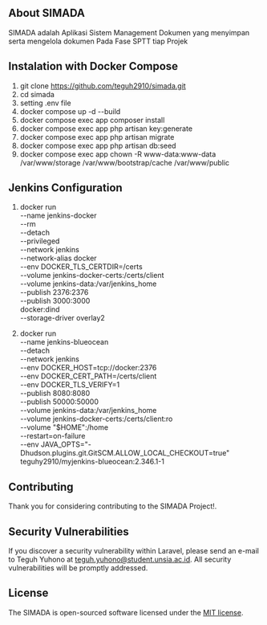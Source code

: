 ## About SIMADA

SIMADA adalah Aplikasi Sistem Management Dokumen yang menyimpan serta mengelola dokumen Pada Fase SPTT tiap Projek

## Instalation with Docker Compose

1. git clone https://github.com/teguh2910/simada.git
2. cd simada
3. setting .env file
4. docker compose up -d --build
5. docker compose exec app composer install
6. docker compose exec app php artisan key:generate
7. docker compose exec app php artisan migrate
8. docker compose exec app php artisan db:seed
9. docker compose exec app chown -R www-data:www-data /var/www/storage /var/www/bootstrap/cache /var/www/public

## Jenkins Configuration
1. docker run \
  --name jenkins-docker \
  --rm \
  --detach \
  --privileged \
  --network jenkins \
  --network-alias docker \
  --env DOCKER_TLS_CERTDIR=/certs \
  --volume jenkins-docker-certs:/certs/client \
  --volume jenkins-data:/var/jenkins_home \
  --publish 2376:2376 \
  --publish 3000:3000 \
  docker:dind \
  --storage-driver overlay2

2. docker run \
  --name jenkins-blueocean \
  --detach \
  --network jenkins \
  --env DOCKER_HOST=tcp://docker:2376 \
  --env DOCKER_CERT_PATH=/certs/client \
  --env DOCKER_TLS_VERIFY=1 \
  --publish 8080:8080 \
  --publish 50000:50000 \
  --volume jenkins-data:/var/jenkins_home \
  --volume jenkins-docker-certs:/certs/client:ro \
  --volume "$HOME":/home \
  --restart=on-failure \
  --env JAVA_OPTS="-Dhudson.plugins.git.GitSCM.ALLOW_LOCAL_CHECKOUT=true" \
  teguhy2910/myjenkins-blueocean:2.346.1-1 

## Contributing

Thank you for considering contributing to the SIMADA Project!.

## Security Vulnerabilities

If you discover a security vulnerability within Laravel, please send an e-mail to Teguh Yuhono at teguh.yuhono@student.unsia.ac.id. All security vulnerabilities will be promptly addressed.

## License

The SIMADA is open-sourced software licensed under the [MIT license](http://opensource.org/licenses/MIT).
